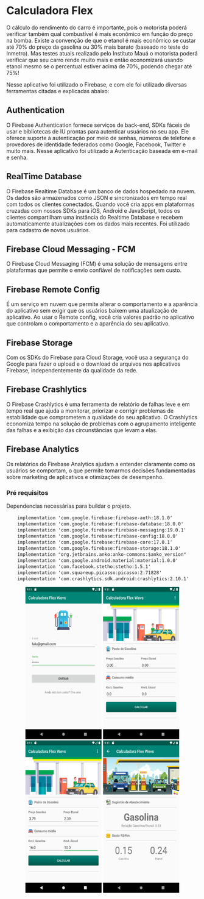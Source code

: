 <h1>Calculadora Flex</h1>
O cálculo do rendimento do carro é importante, pois o motorista poderá verificar também qual combustível é mais econômico em função do preço na bomba.
Existe a convenção de que o etanol é mais econômico se custar até 70% do preço da gasolina ou 30% mais barato (baseado no teste do Inmetro).
Mas testes atuais realizado pelo Instituto Mauá o motorista poderá verificar que seu carro rende muito mais e então economizará usando etanol mesmo se o percentual estiver acima de 70%, podendo chegar até 75%!

Nesse aplicativo foi utilizado o Firebase, e com ele foi utilizado diversas ferramentas citadas e explicadas abaixo:

<h2>Authentication</h2>
O Firebase Authentication fornece serviços de back-end, SDKs fáceis de usar e bibliotecas de IU prontas para autenticar usuários no seu app. Ele oferece suporte à autenticação por meio de senhas, números de telefone e provedores de identidade federados como Google, Facebook, Twitter e muito mais.
Nesse aplicativo foi utilizado a Autenticação baseada em e-mail e senha.

<h2>RealTime Database</h2>
O Firebase Realtime Database é um banco de dados hospedado na nuvem. Os dados são armazenados como JSON e sincronizados em tempo real com todos os clientes conectados. Quando você cria apps em plataformas cruzadas com nossos SDKs para iOS, Android e JavaScript, todos os clientes compartilham uma instância do Realtime Database e recebem automaticamente atualizações com os dados mais recentes.
Foi utilizado para cadastro de novos usuários. 

<h2>Firebase Cloud Messaging - FCM</h2>
O Firebase Cloud Messaging (FCM) é uma solução de mensagens entre plataformas que permite o envio confiável de notificações sem custo.

<h2>Firebase Remote Config</h2>
É um serviço em nuvem que permite alterar o comportamento e a aparência do aplicativo sem exigir que os usuários baixem uma atualização de aplicativo. Ao usar o Remote config, você cria valores padrão no aplicativo que controlam o comportamento e a aparência do seu aplicativo.

<h2>Firebase Storage</h2>
Com os SDKs do Firebase para Cloud Storage, você usa a segurança do Google para fazer o upload e o download de arquivos nos aplicativos Firebase, independentemente da qualidade da rede.

<h2>Firebase Crashlytics</h2>
O Firebase Crashlytics é uma ferramenta de relatório de falhas leve e em tempo real que ajuda a monitorar, priorizar e corrigir problemas de estabilidade que comprometem a qualidade do seu aplicativo. O Crashlytics economiza tempo na solução de problemas com o agrupamento inteligente das falhas e a exibição das circunstâncias que levam a elas.

<h2>Firebase Analytics</h2>
Os relatórios do Firebase Analytics ajudam a entender claramente como os usuários se comportam, o que permite tomarmos decisões fundamentadas sobre marketing de aplicativos e otimizações de desempenho.

### Pré requisitos

Dependencias necessárias para buildar o projeto.

```
    implementation 'com.google.firebase:firebase-auth:18.1.0'
    implementation 'com.google.firebase:firebase-database:18.0.0'
    implementation 'com.google.firebase:firebase-messaging:19.0.1'
    implementation 'com.google.firebase:firebase-config:18.0.0'
    implementation 'com.google.firebase:firebase-core:17.0.1'
    implementation 'com.google.firebase:firebase-storage:18.1.0'
    implementation "org.jetbrains.anko:anko-commons:$anko_version"
    implementation 'com.google.android.material:material:1.0.0'
    implementation 'com.facebook.stetho:stetho:1.5.1'
    implementation 'com.squareup.picasso:picasso:2.71828'
    implementation 'com.crashlytics.sdk.android:crashlytics:2.10.1'
```

<div align="center" class="container">
  <div class="row">
    <img src="https://github.com/w-cardoso/Calculadora-Flex/blob/master/prints/login.png" width="200" height="400"/>
    <img src="https://github.com/w-cardoso/Calculadora-Flex/blob/master/prints/home.png" width="200" height="400"/>
    <img src="https://github.com/w-cardoso/Calculadora-Flex/blob/master/prints/calc.png" width="200" height="400"/>
    <img src="https://github.com/w-cardoso/Calculadora-Flex/blob/master/prints/result.png" width="200" height="400"/>

</div>
</div>
